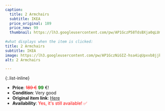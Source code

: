 ```yaml
---
caption:
  title: 2 Armchairs
  subtitle: IKEA
  price_original: 189
  price_new: 99
  thumbnail: https://lh3.googleusercontent.com/pw/AP1GczP58TdsBXja0qLUmpkXvC0lZUlpFU3ibp_oIcPrZN4UUKODQN6PdGF3se4xaZlI52Czn2keV1fDEbrT2JPPI-pqtOJY_USFYy-Q2caJbqJdMVi-qZEDlTAnMIif_KJbbRWby5FUZ351zdtZUW5hwPKIIg=w1220-h1626-s-no-gm?authuser=0
  
#what displays when the item is clicked:
title: 2 Armchairs
subtitle: IKEA
image: https://lh3.googleusercontent.com/pw/AP1GczNiGIZ-hsa4iqUpxvb8jjks7Dm41nInCW6qTW2CqYk7h-VTRyeoBlNEKHt6pUqJDXmHYALl0nIWOH--fVCTXFKWUejxdvZLC_XjtKSebNnpQcwgK7rc__eybzoJ0bK1GJY1sy3I1fB_ecdbwYK25Z0i9Q=w1220-h1626-s-no-gm?authuser=0
alt: 2 Armchairs

---
```

{:.list-inline} 
- **Price**: <span style="color:red"><del>189 €</del></span> <span style="color:green">**99**</span> €!
- **Condition**: Very good
- **Original item link**: [Here](https://www.ikea.com/de/de/images/products/koarp-bezug-sessel-gunnared-beige__0522280_pe643185_s2.jpg)
- **Availability**: <span style='color:red'>Yes, it's still available! ✅</span>
